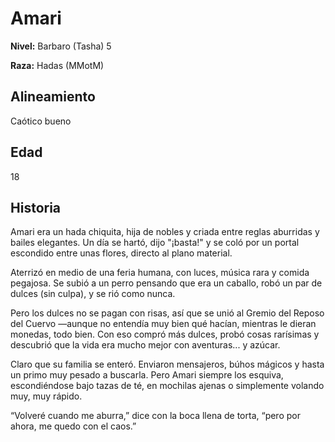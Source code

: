 # Amari

**Nivel:** Barbaro (Tasha) 5

**Raza:** Hadas (MMotM)

## Alineamiento
Caótico bueno

## Edad
18

## Historia
Amari era un hada chiquita, hija de nobles y criada entre reglas aburridas y bailes elegantes. Un día se hartó, dijo "¡basta!" y se coló por un portal escondido entre unas flores, directo al plano material.

Aterrizó en medio de una feria humana, con luces, música rara y comida pegajosa. Se subió a un perro pensando que era un caballo, robó un par de dulces (sin culpa), y se rió como nunca.

Pero los dulces no se pagan con risas, así que se unió al Gremio del Reposo del Cuervo —aunque no entendía muy bien qué hacían, mientras le dieran monedas, todo bien. Con eso compró más dulces, probó cosas rarísimas y descubrió que la vida era mucho mejor con aventuras... y azúcar.

Claro que su familia se enteró. Enviaron mensajeros, búhos mágicos y hasta un primo muy pesado a buscarla. Pero Amari siempre los esquiva, escondiéndose bajo tazas de té, en mochilas ajenas o simplemente volando muy, muy rápido.

“Volveré cuando me aburra,” dice con la boca llena de torta, “pero por ahora, me quedo con el caos.”

